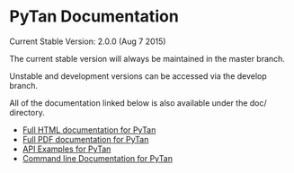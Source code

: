 # PyTan Documentation 

Current Stable Version: 2.0.0 (Aug 7 2015)

The current stable version will always be maintained in the master branch.

Unstable and development versions can be accessed via the develop branch.

All of the documentation linked below is also available under the doc/ directory.

  * [Full HTML documentation for PyTan](http://tanium.github.io/pytan)
  * [Full PDF documentation for PyTan](http://tanium.github.io/pytan/PyTan-2.0.0.pdf)
  * [API Examples for PyTan](http://tanium.github.io/pytan/examples/pytan_examples.html)
  * [Command line Documentation for PyTan](http://tanium.github.io/pytan/_static/bin_doc/index.html)


